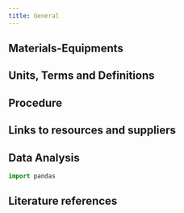```yaml
---
title: General
---
```



## Materials-Equipments

## Units, Terms and Definitions






## Procedure

## Links to resources and suppliers

## Data Analysis

```python
import pandas
```

## Literature references


